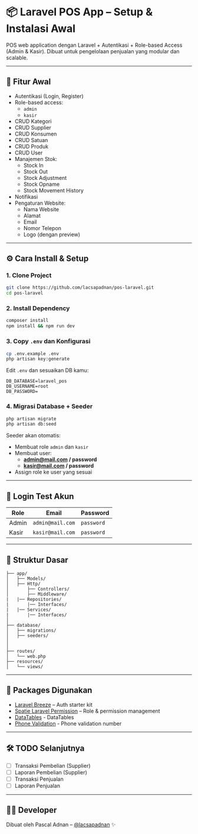 # 📦 Laravel POS App – Setup & Instalasi Awal

POS web application dengan Laravel + Autentikasi + Role-based Access (Admin & Kasir). Dibuat untuk pengelolaan penjualan yang modular dan scalable.

---

## 🚀 Fitur Awal

-   Autentikasi (Login, Register)
-   Role-based access:
    -   `admin`
    -   `kasir`
-   CRUD Kategori
-   CRUD Supplier
-   CRUD Konsumen
-   CRUD Satuan
-   CRUD Produk
-   CRUD User
-   Manajemen Stok:
    -   Stock In
    -   Stock Out
    -   Stock Adjustment
    -   Stock Opname
    -   Stock Movement History
-   Notifikasi
-   Pengaturan Website:
    -   Nama Website
    -   Alamat
    -   Email
    -   Nomor Telepon
    -   Logo (dengan preview)

---

## ⚙️ Cara Install & Setup

### 1. Clone Project

```bash
git clone https://github.com/lacsapadnan/pos-laravel.git
cd pos-laravel
```

### 2. Install Dependency

```bash
composer install
npm install && npm run dev
```

### 3. Copy `.env` dan Konfigurasi

```bash
cp .env.example .env
php artisan key:generate
```

Edit `.env` dan sesuaikan DB kamu:

```
DB_DATABASE=laravel_pos
DB_USERNAME=root
DB_PASSWORD=
```

### 4. Migrasi Database + Seeder

```bash
php artisan migrate
php artisan db:seed
```

Seeder akan otomatis:

-   Membuat role `admin` dan `kasir`
-   Membuat user:
    -   **admin@mail.com / password**
    -   **kasir@mail.com / password**
-   Assign role ke user yang sesuai

---

## 🔐 Login Test Akun

| Role  | Email            | Password   |
| ----- | ---------------- | ---------- |
| Admin | `admin@mail.com` | `password` |
| Kasir | `kasir@mail.com` | `password` |

---

## 📁 Struktur Dasar

```
├── app/
│   ├── Models/
│   ├── Http/
│       ├── Controllers/
│       ├── Middleware/
|   |── Repositories/
|       |── Interfaces/
|   |── Services/
|       |── Interfaces/
│
├── database/
│   ├── migrations/
│   ├── seeders/
│
│
├── routes/
│   └── web.php
├── resources/
│   └── views/
```

---

## 📌 Packages Digunakan

-   [Laravel Breeze](https://laravel.com/docs/starter-kits#laravel-breeze) – Auth starter kit
-   [Spatie Laravel Permission](https://github.com/spatie/laravel-permission) – Role & permission management
-   [DataTables](https://datatables.net/) - DataTables
-   [Phone Validation](https://github.com/Propaganistas/Laravel-Phone) - Phone validation number

---

## 🛠️ TODO Selanjutnya

-   [ ] Transaksi Pembelian (Supplier)
-   [ ] Laporan Pembelian (Supplier)
-   [ ] Transaksi Penjualan
-   [ ] Laporan Penjualan

---

## 🧑‍💻 Developer

Dibuat oleh Pascal Adnan – [@lacsapadnan](https://github.com/lacsapadnan) ✨
